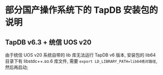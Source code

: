 # 部分国产操作系统下的 TapDB 安装包的说明

## TapDB v6.3 + 统信 UOS v20

由于统信 UOS v20 系统自带的 lib 库无法运行 TapDB v6 版本, 安装包的 lib64 目录下有 libstdc++.so.6 库文件, 需要 `export LD_LIBRARY_PATH=lib64绝对路径`, 然后再启动;
